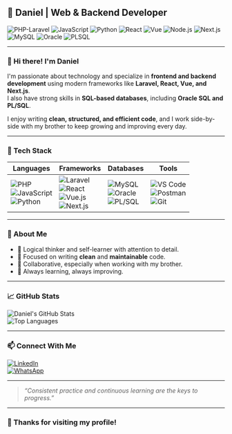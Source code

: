 ## 🧠 Daniel | Web & Backend Developer

![PHP-Laravel](https://img.shields.io/badge/PHP-Laravel-blueviolet?style=for-the-badge&logo=laravel&logoColor=white)
![JavaScript](https://img.shields.io/badge/JavaScript-F7DF1E?style=for-the-badge&logo=javascript&logoColor=black)
![Python](https://img.shields.io/badge/Python-3776AB?style=for-the-badge&logo=python&logoColor=white)
![React](https://img.shields.io/badge/React-20232A?style=for-the-badge&logo=react&logoColor=61DAFB)
![Vue](https://img.shields.io/badge/Vue.js-35495E?style=for-the-badge&logo=vue.js&logoColor=4FC08D)
![Node.js](https://img.shields.io/badge/Node.js-339933?style=for-the-badge&logo=nodedotjs&logoColor=white)
![Next.js](https://img.shields.io/badge/Next.js-000000?style=for-the-badge&logo=nextdotjs&logoColor=white)
![MySQL](https://img.shields.io/badge/MySQL-Database-informational?style=for-the-badge&logo=mysql)
![Oracle](https://img.shields.io/badge/Oracle_SQL-F80000?style=for-the-badge&logo=oracle&logoColor=white)
![PLSQL](https://img.shields.io/badge/PLSQL-254f9d?style=for-the-badge&logo=databricks&logoColor=white)

---

### 👋 Hi there! I'm Daniel

I'm passionate about technology and specialize in **frontend and backend development** using modern frameworks like **Laravel, React, Vue, and Next.js**.  
I also have strong skills in **SQL-based databases**, including **Oracle SQL and PL/SQL**.

I enjoy writing **clean, structured, and efficient code**, and I work side-by-side with my brother to keep growing and improving every day.

---

### 🧰 Tech Stack

| Languages         | Frameworks               | Databases                         | Tools               |
|-------------------|--------------------------|-----------------------------------|---------------------|
| ![PHP](https://img.shields.io/badge/-PHP-777BB4?logo=php&logoColor=white) <br> ![JavaScript](https://img.shields.io/badge/-JavaScript-F7DF1E?logo=javascript&logoColor=black) <br> ![Python](https://img.shields.io/badge/-Python-3776AB?logo=python&logoColor=white) | ![Laravel](https://img.shields.io/badge/-Laravel-E34F26?logo=laravel&logoColor=white) <br> ![React](https://img.shields.io/badge/-React-20232A?logo=react&logoColor=61DAFB) <br> ![Vue.js](https://img.shields.io/badge/-Vue.js-35495E?logo=vue.js&logoColor=4FC08D) <br> ![Next.js](https://img.shields.io/badge/-Next.js-000000?logo=next.js&logoColor=white) | ![MySQL](https://img.shields.io/badge/-MySQL-00758F?logo=mysql&logoColor=white) <br> ![Oracle](https://img.shields.io/badge/-Oracle-F80000?logo=oracle&logoColor=white) <br> ![PL/SQL](https://img.shields.io/badge/-PLSQL-254f9d?logo=databricks&logoColor=white) | ![VS Code](https://img.shields.io/badge/-VSCode-007ACC?logo=visual-studio-code&logoColor=white) <br> ![Postman](https://img.shields.io/badge/-Postman-FF6C37?logo=postman&logoColor=white) <br> ![Git](https://img.shields.io/badge/-Git-F05032?logo=git&logoColor=white) |

---

### 💬 About Me

- 🧠 Logical thinker and self-learner with attention to detail.  
- 🧹 Focused on writing **clean** and **maintainable** code.  
- 🤝 Collaborative, especially when working with my brother.  
- 🚀 Always learning, always improving.

---

### 📈 GitHub Stats

![Daniel's GitHub Stats](https://github-readme-stats.vercel.app/api?username=DnnLL&show_icons=true&theme=dark&count_private=true)  
![Top Languages](https://github-readme-stats.vercel.app/api/top-langs/?username=DnnLL&layout=compact&theme=dark)

---

### 📫 Connect With Me

[![LinkedIn](https://img.shields.io/badge/-LinkedIn-0A66C2?logo=linkedin&logoColor=white)](https://www.linkedin.com/in/dani%C3%A9l-lopez-214961318/)  
[![WhatsApp](https://img.shields.io/badge/-WhatsApp-25D366?logo=whatsapp&logoColor=white)](https://wa.me/)

---

> *“Consistent practice and continuous learning are the keys to progress.”*

---

### 🚀 Thanks for visiting my profile!
